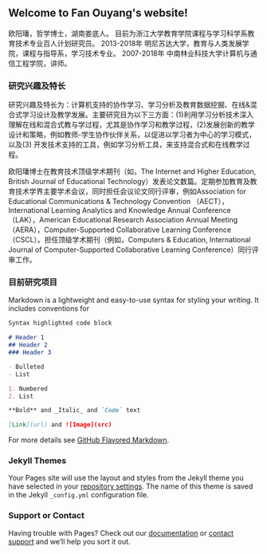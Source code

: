 ## Welcome to Fan Ouyang's website!

欧阳璠，哲学博士，湖南娄底人。
目前为浙江大学教育学院课程与学习科学系教育技术专业百人计划研究员。
2013-2018年 明尼苏达大学，教育与人类发展学院，课程与指导系，学习技术专业。
2007-2018年 中南林业科技大学计算机与通信工程学院，讲师。

### 研究兴趣及特长
研究兴趣及特长为：计算机支持的协作学习、学习分析及教育数据挖掘、在线&混合式学习设计及教学发展。主要研究目为以下三方面：(1)利用学习分析技术深入理解在线和混合式教与学过程，尤其是协作学习和教学过程，(2)发展创新的教学设计和策略，例如教师-学生协作伙伴关系，以促进以学习者为中心的学习模式， 以及(3) 开发技术支持的工具，例如学习分析工具，来支持混合式和在线教学过程。

欧阳璠博士在教育技术顶级学术期刊（如，The Internet and Higher Education, British Journal of Educational Technology）发表论文数篇。定期参加教育及教育技术学界主要学术会议，同时担任会议论文同行评审，例如Association for Educational Communications & Technology Convention （AECT），International Learning Analytics and Knowledge Annual Conference （LAK），American Educational Research Association Annual Meeting （AERA），Computer-Supported Collaborative Learning Conference （CSCL）。担任顶级学术期刊（例如，Computers & Education, International Journal of Computer-Supported Collaborative Learning Conference）同行评审工作。

### 目前研究项目

Markdown is a lightweight and easy-to-use syntax for styling your writing. It includes conventions for

```markdown
Syntax highlighted code block

# Header 1
## Header 2
### Header 3

- Bulleted
- List

1. Numbered
2. List

**Bold** and _Italic_ and `Code` text

[Link](url) and ![Image](src)
```

For more details see [GitHub Flavored Markdown](https://guides.github.com/features/mastering-markdown/).

### Jekyll Themes

Your Pages site will use the layout and styles from the Jekyll theme you have selected in your [repository settings](https://github.com/fanouyang/fanouyang.github.io/settings). The name of this theme is saved in the Jekyll `_config.yml` configuration file.

### Support or Contact

Having trouble with Pages? Check out our [documentation](https://help.github.com/categories/github-pages-basics/) or [contact support](https://github.com/contact) and we’ll help you sort it out.
